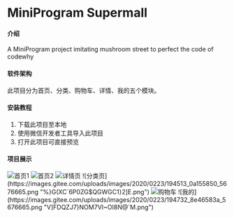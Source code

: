 # MiniProgram Supermall

#### 介绍
A MiniProgram project imitating mushroom street to perfect the code of codewhy

#### 软件架构
此项目分为首页、分类、购物车、详情、我的五个模块。

#### 安装教程

1.  下载此项目至本地
2.  使用微信开发者工具导入此项目
3.  打开此项目可直接预览

#### 项目展示

![首页1](https://images.gitee.com/uploads/images/2020/0223/194128_f3cae9fd_5676665.png "`EQZLA`KE8H7J30O30ZB]WJ.png")
![首页2](https://images.gitee.com/uploads/images/2020/0223/194449_622a3d74_5676665.png "G}O(7{Y0${}1$D[USI%0T[O.png")
![详情页](https://images.gitee.com/uploads/images/2020/0223/194614_bdd02819_5676665.png "55K{GG[`Q(ZT~7T)5~)_)VY (1).png")
![分类页](https://images.gitee.com/uploads/images/2020/0223/194513_0a155850_5676665.png "%}G(XC`6P0ZG$QGWGC1}2]E.png")
![购物车](https://images.gitee.com/uploads/images/2020/0223/194715_e7dbb009_5676665.png "DNA[10FXM6J{`EP5AC)%O$S.png")
![我的](https://images.gitee.com/uploads/images/2020/0223/194732_8e46583a_5676665.png "V]FDQZJ7}NOM7VI~OI8N@`M.png")

